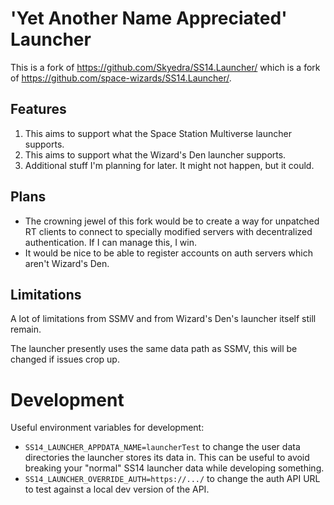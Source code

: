 # 'Yet Another Name Appreciated' Launcher

This is a fork of <https://github.com/Skyedra/SS14.Launcher/> which is a fork of <https://github.com/space-wizards/SS14.Launcher/>.

## Features

1. This aims to support what the Space Station Multiverse launcher supports.
2. This aims to support what the Wizard's Den launcher supports.
3. Additional stuff I'm planning for later. It might not happen, but it could.

## Plans

* The crowning jewel of this fork would be to create a way for unpatched RT clients to connect to specially modified servers with decentralized authentication. If I can manage this, I win.
* It would be nice to be able to register accounts on auth servers which aren't Wizard's Den.

## Limitations

A lot of limitations from SSMV and from Wizard's Den's launcher itself still remain.

The launcher presently uses the same data path as SSMV, this will be changed if issues crop up.

# Development

Useful environment variables for development:
* `SS14_LAUNCHER_APPDATA_NAME=launcherTest` to change the user data directories the launcher stores its data in. This can be useful to avoid breaking your "normal" SS14 launcher data while developing something.
* `SS14_LAUNCHER_OVERRIDE_AUTH=https://.../` to change the auth API URL to test against a local dev version of the API.
